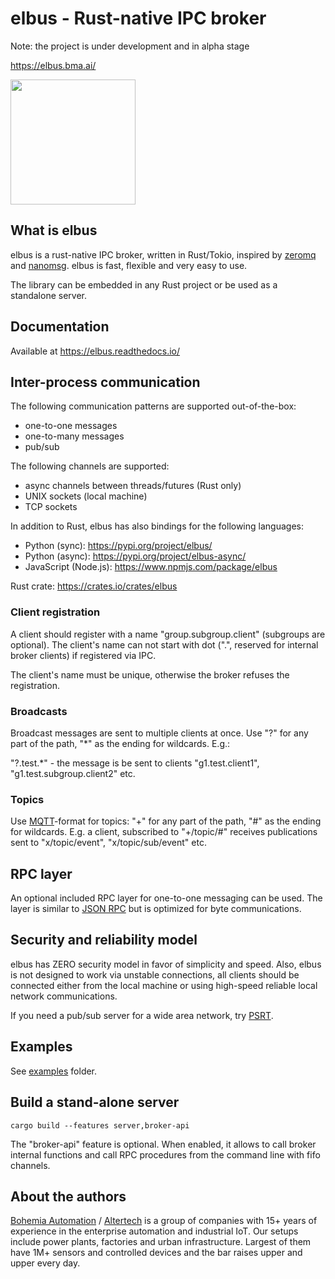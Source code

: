 # elbus - Rust-native IPC broker

Note: the project is under development and in alpha stage

<https://elbus.bma.ai/>

<img src="https://raw.githubusercontent.com/alttch/elbus/main/docs/images/logo-dark.svg"
width="200" />

## What is elbus

elbus is a rust-native IPC broker, written in Rust/Tokio, inspired by
[zeromq](https://zeromq.org) and [nanomsg](https://nanomsg.org). elbus is fast,
flexible and very easy to use.

The library can be embedded in any Rust project or be used as a standalone
server.

## Documentation

Available at <https://elbus.readthedocs.io/>

## Inter-process communication

The following communication patterns are supported out-of-the-box:

* one-to-one messages
* one-to-many messages
* pub/sub

The following channels are supported:

* async channels between threads/futures (Rust only)
* UNIX sockets (local machine)
* TCP sockets

In addition to Rust, elbus has also bindings for the following languages:

* Python (sync): <https://pypi.org/project/elbus/>
* Python (async): <https://pypi.org/project/elbus-async/>
* JavaScript (Node.js): <https://www.npmjs.com/package/elbus>

Rust crate: <https://crates.io/crates/elbus>

### Client registration

A client should register with a name "group.subgroup.client" (subgroups are
optional). The client's name can not start with dot (".", reserved for internal
broker clients) if registered via IPC.

The client's name must be unique, otherwise the broker refuses the
registration.

### Broadcasts

Broadcast messages are sent to multiple clients at once. Use "?" for any part
of the path, "\*" as the ending for wildcards. E.g.:

"?.test.\*" - the message is be sent to clients "g1.test.client1",
"g1.test.subgroup.client2" etc.

### Topics

Use [MQTT](https://mqtt.org)-format for topics: "+" for any part of the path,
"#" as the ending for wildcards. E.g. a client, subscribed to "+/topic/#"
receives publications sent to "x/topic/event", "x/topic/sub/event" etc.

## RPC layer

An optional included RPC layer for one-to-one messaging can be used. The layer
is similar to [JSON RPC](https://www.jsonrpc.org/) but is optimized for byte
communications.

## Security and reliability model

elbus has ZERO security model in favor of simplicity and speed. Also, elbus is
not designed to work via unstable connections, all clients should be connected
either from the local machine or using high-speed reliable local network
communications.

If you need a pub/sub server for a wide area network, try
[PSRT](https://github.com/alttch/psrt/).

## Examples

See [examples](https://github.com/alttch/elbus/tree/main/examples) folder.

## Build a stand-alone server

```
cargo build --features server,broker-api
```

The "broker-api" feature is optional. When enabled, it allows to call broker
internal functions and call RPC procedures from the command line with fifo
channels.

## About the authors

[Bohemia Automation](https://www.bohemia-automation.com) /
[Altertech](https://www.altertech.com) is a group of companies with 15+ years
of experience in the enterprise automation and industrial IoT. Our setups
include power plants, factories and urban infrastructure. Largest of them have
1M+ sensors and controlled devices and the bar raises upper and upper every
day.
